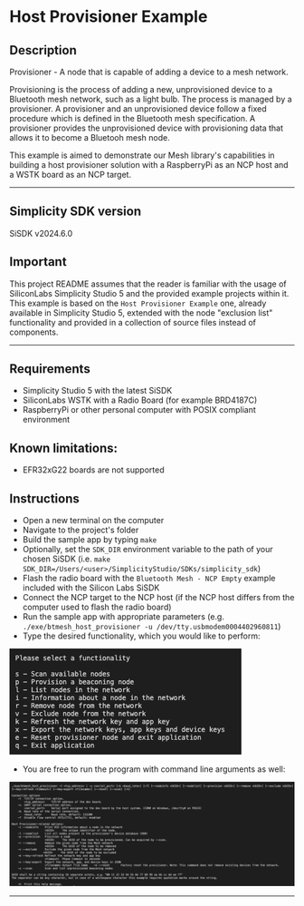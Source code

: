 # Host Provisioner Example

## Description ##

Provisioner - A node that is capable of adding a device to a mesh network.

Provisioning is the process of adding a new, unprovisioned device to a Bluetooth mesh network, such as a light bulb. The process is managed by a provisioner. A provisioner and an unprovisioned device follow a fixed procedure which is defined in the Bluetooth mesh specification. A provisioner provides the unprovisioned device with provisioning data that allows it to become a Bluetooh mesh node.

This example is aimed to demonstrate our Mesh library's capabilities in building a host provisioner solution with a RaspberryPi as an NCP host and a WSTK board as an NCP target.

---

## Simplicity SDK version ##

SiSDK v2024.6.0

## Important

This project README assumes that the reader is familiar with the usage of SiliconLabs Simplicity Studio 5 and the provided example projects within it. This example is based on the ```Host Provisioner Example``` one, already available in Simplicity Studio 5, extended with the node "exclusion list" functionality and provided in a collection of source files instead of components.

---

## Requirements

  - Simplicity Studio 5 with the latest SiSDK
  - SiliconLabs WSTK with a Radio Board (for example BRD4187C)
  - RaspberryPi or other personal computer with POSIX compliant environment

## Known limitations:

  - EFR32xG22 boards are not supported

## Instructions

  - Open a new terminal on the computer
  - Navigate to the project's folder
  - Build the sample app by typing ```make```
  - Optionally, set the ```SDK_DIR``` environment variable to the path of your chosen SiSDK (i.e. ```make SDK_DIR=/Users/<user>/SimplicityStudio/SDKs/simplicity_sdk```)
  - Flash the radio board with the ```Bluetooth Mesh - NCP Empty``` example included with the Silicon Labs SiSDK
  - Connect the NCP target to the NCP host (if the NCP host differs from the computer used to flash the radio board)
  - Run the sample app with appropriate parameters (e.g. ```./exe/btmesh_host_provisioner -u /dev/tty.usbmodem0004402960811```)
  - Type the desired functionality, which you would like to perform:

  ![terminal](images/terminal.png)

  - You are free to run the program with command line arguments as well:

  ![arguments](images/arguments.png)

---